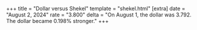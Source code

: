 +++
title = "Dollar versus Shekel"
template = "shekel.html"
[extra]
date = "August  2, 2024"
rate = "3.800"
delta = "On August  1, the dollar was 3.792. The dollar became 0.198% stronger."
+++
